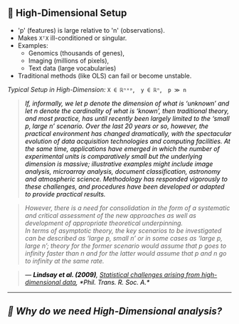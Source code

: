 ## 📌 High-Dimensional Setup

- 'p' (features) is large relative to 'n' (observations).
- Makes `XᵀX` ill-conditioned or singular.
- Examples:
  - Genomics (thousands of genes),
  - Imaging (millions of pixels),
  - Text data (large vocabularies)
- Traditional methods (like OLS) can fail or become unstable.

*Typical Setup in High-Dimension:* 
`X ∈ ℝⁿˣᵖ`, `y ∈ ℝⁿ`, `p ≫ n`  

> <p style="color:black"><em>
> If, informally, we let <i>p</i> denote the dimension of what is ‘unknown’ and let <i>n</i> denote the cardinality of what is ‘known’, then traditional theory, and most practice, has until recently been largely limited to the ‘small <i>p</i>, large <i>n</i>’ scenario.  
> Over the last 20 years or so, however, the practical environment has changed dramatically, with the spectacular evolution of data acquisition technologies and computing facilities.  
> At the same time, applications have emerged in which the number of experimental units is comparatively small but the underlying dimension is massive; illustrative examples might include image analysis, microarray analysis, document classification, astronomy and atmospheric science. Methodology has responded vigorously to these challenges, and procedures have been developed or adapted to provide practical results.  
  
> However, there is a need for consolidation in the form of a systematic and critical assessment of the new approaches as well as development of appropriate theoretical underpinning.  
> In terms of asymptotic theory, the key scenarios to be investigated can be described as ‘large <i>p</i>, small <i>n</i>’ or in some cases as ‘large <i>p</i>, large <i>n</i>’; theory for the former scenario would assume that <i>p</i> goes to infinity faster than <i>n</i> and for the latter would assume that <i>p</i> and <i>n</i> go to infinity at the same rate.
> </em></p>

> <p style="color:black"><em>
> — <strong>Lindsay et al. (2009)</strong>, <a href="https://royalsocietypublishing.org/doi/epdf/10.1098/rsta.2009.0159" target="_blank">Statistical challenges arising from high-dimensional data</a>, *Phil. Trans. R. Soc. A.*

---

## 📌 Why do we need High-Dimensional analysis?
